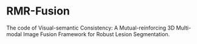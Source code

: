 # RMR-Fusion
The code of Visual-semantic Consistency: A Mutual-reinforcing 3D Multi-modal Image Fusion Framework for Robust Lesion Segmentation.
